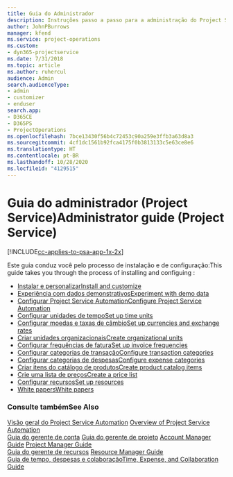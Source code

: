 ```yaml
---
title: Guia do Administrador
description: Instruções passo a passo para a administração do Project Service
author: JohnPBurrows
manager: kfend
ms.service: project-operations
ms.custom:
- dyn365-projectservice
ms.date: 7/31/2018
ms.topic: article
ms.author: ruhercul
audience: Admin
search.audienceType:
- admin
- customizer
- enduser
search.app:
- D365CE
- D365PS
- ProjectOperations
ms.openlocfilehash: 7bce13430f56b4c72453c90a259e3ffb3a63d8a3
ms.sourcegitcommit: 4cf1dc1561b92fca4175f0b3813133c5e63ce8e6
ms.translationtype: HT
ms.contentlocale: pt-BR
ms.lasthandoff: 10/28/2020
ms.locfileid: "4129515"
---
```

# <a name="administrator-guide-project-service"></a><span data-ttu-id="9c2cb-103">Guia do administrador (Project Service)</span><span class="sxs-lookup"><span data-stu-id="9c2cb-103">Administrator guide (Project Service)</span></span>

[!INCLUDE[cc-applies-to-psa-app-1x-2x](../includes/cc-applies-to-psa-app-1x-2x.md)]

<span data-ttu-id="9c2cb-104">Este guia conduz você pelo processo de instalação e de configuração:</span><span class="sxs-lookup"><span data-stu-id="9c2cb-104">This guide takes you through the process of installing and configuing :</span></span>  
  
- [<span data-ttu-id="9c2cb-105">Instalar e personalizar</span><span class="sxs-lookup"><span data-stu-id="9c2cb-105">Install and customize</span></span>](install-customize.md)
- [<span data-ttu-id="9c2cb-106">Experiência com dados demonstrativos</span><span class="sxs-lookup"><span data-stu-id="9c2cb-106">Experiment with demo data</span></span>](use-demo-data.md)
- [<span data-ttu-id="9c2cb-107">Configurar Project Service Automation</span><span class="sxs-lookup"><span data-stu-id="9c2cb-107">Configure Project Service Automation</span></span>](configure.md)
- [<span data-ttu-id="9c2cb-108">Configurar unidades de tempo</span><span class="sxs-lookup"><span data-stu-id="9c2cb-108">Set up time units</span></span>](set-up-time-units.md)
- [<span data-ttu-id="9c2cb-109">Configurar moedas e taxas de câmbio</span><span class="sxs-lookup"><span data-stu-id="9c2cb-109">Set up currencies and exchange rates</span></span>](set-up-currencies-exchange-rates.md)
- [<span data-ttu-id="9c2cb-110">Criar unidades organizacionais</span><span class="sxs-lookup"><span data-stu-id="9c2cb-110">Create organizational units</span></span>](create-organizational-units.md)
- [<span data-ttu-id="9c2cb-111">Configurar frequências de fatura</span><span class="sxs-lookup"><span data-stu-id="9c2cb-111">Set up invoice frequencies</span></span>](set-up-invoice-frequencies.md)
- [<span data-ttu-id="9c2cb-112">Configurar categorias de transação</span><span class="sxs-lookup"><span data-stu-id="9c2cb-112">Configure transaction categories</span></span>](configure-transaction-categories.md)
- [<span data-ttu-id="9c2cb-113">Configurar categorias de despesas</span><span class="sxs-lookup"><span data-stu-id="9c2cb-113">Configure expense categories</span></span>](configure-expense-categories.md)
- [<span data-ttu-id="9c2cb-114">Criar itens do catálogo de produtos</span><span class="sxs-lookup"><span data-stu-id="9c2cb-114">Create product catalog items</span></span>](create-product-catalog-items.md)
- [<span data-ttu-id="9c2cb-115">Crie uma lista de preços</span><span class="sxs-lookup"><span data-stu-id="9c2cb-115">Create a price list</span></span>](create-price-list.md)
- [<span data-ttu-id="9c2cb-116">Configurar recursos</span><span class="sxs-lookup"><span data-stu-id="9c2cb-116">Set up resources</span></span>](set-up-resources.md)
- [<span data-ttu-id="9c2cb-117">White papers</span><span class="sxs-lookup"><span data-stu-id="9c2cb-117">White papers</span></span>](white-papers.md)
  
### <a name="see-also"></a><span data-ttu-id="9c2cb-118">Consulte também</span><span class="sxs-lookup"><span data-stu-id="9c2cb-118">See Also</span></span>  
 <span data-ttu-id="9c2cb-119">[Visão geral do Project Service Automation](../psa/overview.md)  </span><span class="sxs-lookup"><span data-stu-id="9c2cb-119">[Overview of Project Service Automation](../psa/overview.md)  </span></span>  
 <span data-ttu-id="9c2cb-120">[Guia do gerente de conta](../psa/account-manager-guide.md) [Guia do gerente de projeto](../psa/project-manager-guide.md) </span><span class="sxs-lookup"><span data-stu-id="9c2cb-120">[Account Manager Guide](../psa/account-manager-guide.md) [Project Manager Guide](../psa/project-manager-guide.md) </span></span>  
 <span data-ttu-id="9c2cb-121">[Guia do gerente de recursos](../psa/resource-manager-guide.md) </span><span class="sxs-lookup"><span data-stu-id="9c2cb-121">[Resource Manager Guide](../psa/resource-manager-guide.md) </span></span>  
 [<span data-ttu-id="9c2cb-122">Guia de tempo, despesas e colaboração</span><span class="sxs-lookup"><span data-stu-id="9c2cb-122">Time, Expense, and Collaboration Guide</span></span>](../psa/time-expense-collaboration-guide.md)
